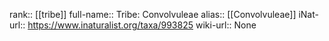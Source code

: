 

rank:: [[tribe]]
full-name:: Tribe: Convolvuleae
alias:: [[Convolvuleae]]
iNat-url:: https://www.inaturalist.org/taxa/993825
wiki-url:: None